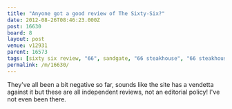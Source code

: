 ```yaml
---
title: "Anyone got a good review of The Sixty-Six?"
date: 2012-08-26T08:46:23.000Z
post: 16630
board: 8
layout: post
venue: v12931
parent: 16573
tags: [sixty six review, "66", sandgate, "66 steakhouse", "66 steakhouse", "66 sandgate", sixty six sandgate, sixty six]
permalink: /m/16630/
---
```

They've all been a bit negative so far, sounds like the site has a vendetta against it but these are all independent reviews, not an editorial policy! I've not even been there.
